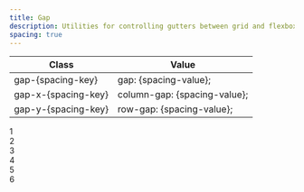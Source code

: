 ```yaml
---
title: Gap
description: Utilities for controlling gutters between grid and flexbox items.
spacing: true
---
```

<table-helper property="spacers" title="Spacing & Spacing-dynamic" class="mb-lg"></table-helper>
<div class="max-h-288 overflow-y-auto mb-32">
	<table class="vv-table">
		<thead class="sticky z-sticky top-0 bg-surface-1">
			<tr>
				<th>
					Class
				</th>
				<th>
					Value
				</th>
			</tr>
		</thead>
		<tbody class="align-baseline">
			<tr>
				<td translate="no" class="font-mono text-accent whitespace-wrap">
					gap-{spacing-key}
				</td>
				<td translate="no" class="font-mono text-info whitespace-wrap">
					gap: {spacing-value};
				</td>
			</tr>
			<tr>
				<td translate="no" class="font-mono text-accent whitespace-wrap">
					gap-x-{spacing-key}
				</td>
				<td translate="no" class="font-mono text-info whitespace-wrap">
					column-gap: {spacing-value};
				</td>
			</tr>
			<tr>
				<td translate="no" class="font-mono text-accent whitespace-wrap">
					gap-y-{spacing-key}
				</td>
				<td translate="no" class="font-mono text-info whitespace-wrap">
					row-gap: {spacing-value};
				</td>
			</tr>
		</tbody>
	</table>
</div>
<card-example>
	<div class="relative container h-full rounded-md bg-surface-1 p-24">
		<div class="absolute inset-0 bg-grid mix-blend-plus-lighter"></div>
		<div class="relative w-full flex flex-wrap justify-center gap-20">
			<div class="w-100 rounded-md py-10 bg-info text-center"><span class="text-xs text-white font-semibold">1</span></div>
			<div class="w-100 rounded-md py-10 bg-info text-center"><span class="text-xs text-white font-semibold">2</span></div>
			<div class="w-100 rounded-md py-10 bg-info text-center"><span class="text-xs text-white font-semibold">3</span></div>
			<div class="w-100 rounded-md py-10 bg-info text-center"><span class="text-xs text-white font-semibold">4</span></div>
			<div class="w-100 rounded-md py-10 bg-info text-center"><span class="text-xs text-white font-semibold">5</span></div>
			<div class="w-100 rounded-md py-10 bg-info text-center"><span class="text-xs text-white font-semibold">6</span></div>
		</div>
	</div>
</card-example>